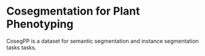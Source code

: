 # Cosegmentation for Plant Phenotyping

CosegPP is a dataset for semantic segmentation and instance segmentation tasks tasks.